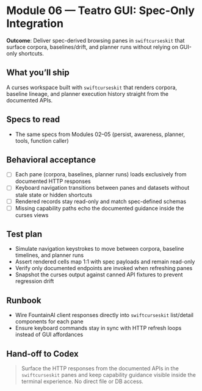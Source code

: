 # Module 06 — Teatro GUI: Spec-Only Integration

**Outcome**: Deliver spec-derived browsing panes in `swiftcurseskit` that surface corpora, baselines/drift, and planner runs without relying on GUI-only shortcuts.

## What you’ll ship
A curses workspace built with `swiftcurseskit` that renders corpora, baseline lineage, and planner execution history straight from the documented APIs.

## Specs to read
- The same specs from Modules 02–05 (persist, awareness, planner, tools, function caller)

## Behavioral acceptance
- [ ] Each pane (corpora, baselines, planner runs) loads exclusively from documented HTTP responses
- [ ] Keyboard navigation transitions between panes and datasets without stale state or hidden shortcuts
- [ ] Rendered records stay read-only and match spec-defined schemas
- [ ] Missing capability paths echo the documented guidance inside the curses views

## Test plan
- Simulate navigation keystrokes to move between corpora, baseline timelines, and planner runs
- Assert rendered cells map 1:1 with spec payloads and remain read-only
- Verify only documented endpoints are invoked when refreshing panes
- Snapshot the curses output against canned API fixtures to prevent regression drift

## Runbook
- Wire FountainAI client responses directly into `swiftcurseskit` list/detail components for each pane
- Ensure keyboard commands stay in sync with HTTP refresh loops instead of GUI affordances

## Hand-off to Codex
> Surface the HTTP responses from the documented APIs in the `swiftcurseskit` panes and keep capability guidance visible inside the terminal experience. No direct file or DB access.
